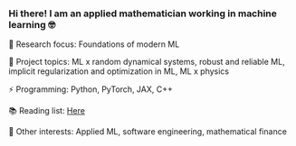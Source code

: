  ### Hi there! I am an applied mathematician working in machine learning 🤓
 🔭 Research focus: Foundations of modern ML
 
 🌱 Project topics: ML x random dynamical systems, robust and reliable ML, implicit regularization and optimization in ML, ML x physics
 
 ⚡ Programming: Python, PyTorch, JAX, C++
 
 📚 Reading list: [Here](https://shoelim.github.io/DSxML/) 
 
 🚀 Other interests: Applied ML, software engineering, mathematical finance
